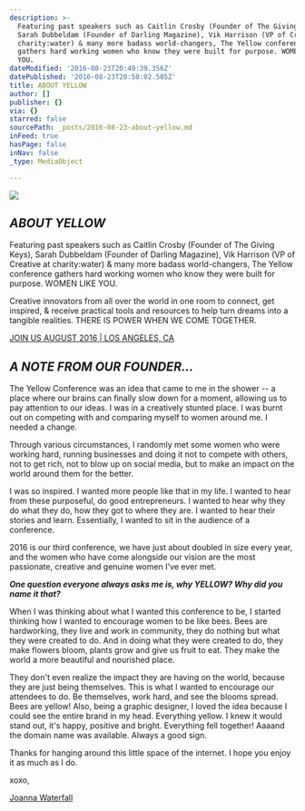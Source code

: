 ```yaml
---
description: >-
  Featuring past speakers such as Caitlin Crosby (Founder of The Giving Keys),
  Sarah Dubbeldam (Founder of Darling Magazine), Vik Harrison (VP of Creative at
  charity:water) & many more badass world-changers, The Yellow conference
  gathers hard working women who know they were built for purpose. WOMEN LIKE
  YOU.
dateModified: '2016-08-23T20:49:39.356Z'
datePublished: '2016-08-23T20:50:02.505Z'
title: ABOUT YELLOW
author: []
publisher: {}
via: {}
starred: false
sourcePath: _posts/2016-08-23-about-yellow.md
inFeed: true
hasPage: false
inNav: false
_type: MediaObject

---
```

![](https://the-grid-user-content.s3-us-west-2.amazonaws.com/baebe214-9081-4ef0-ac2e-a1c9ea915b60.jpg)

## _ABOUT YELLOW_

Featuring past speakers such as Caitlin Crosby (Founder of The Giving Keys), Sarah Dubbeldam (Founder of Darling Magazine), Vik Harrison (VP of Creative at charity:water) & many more badass world-changers, The Yellow conference gathers hard working women who know they were built for purpose. WOMEN LIKE YOU.

Creative innovators from all over the world in one room to connect, get inspired, & receive practical tools and resources to help turn dreams into a tangible realities. THERE IS POWER WHEN WE COME TOGETHER.

[JOIN US AUGUST 2016 | LOS ANGELES, CA][0]

## _A NOTE FROM OUR FOUNDER..._

The Yellow Conference was an idea that came to me in the shower -- a place where our brains can finally slow down for a moment, allowing us to pay attention to our ideas. I was in a creatively stunted place. I was burnt out on competing with and comparing myself to women around me. I needed a change.

Through various circumstances, I randomly met some women who were working hard, running businesses and doing it not to compete with others, not to get rich, not to blow up on social media, but to make an impact on the world around them for the better.

I was so inspired. I wanted more people like that in my life. I wanted to hear from these purposeful, do good entrepreneurs. I wanted to hear why they do what they do, how they got to where they are. I wanted to hear their stories and learn. Essentially, I wanted to sit in the audience of a conference.

2016 is our third conference, we have just about doubled in size every year, and the women who have come alongside our vision are the most passionate, creative and genuine women I've ever met.

_**One question everyone always asks me is, why YELLOW? Why did you name it that?**_

When I was thinking about what I wanted this conference to be, I started thinking how I wanted to encourage women to be like bees. Bees are hardworking, they live and work in community, they do nothing but what they were created to do. And in doing what they were created to do, they make flowers bloom, plants grow and give us fruit to eat. They make the world a more beautiful and nourished place.

They don't even realize the impact they are having on the world, because they are just being themselves. This is what I wanted to encourage our attendees to do. Be themselves, work hard, and see the blooms spread. Bees are yellow! Also, being a graphic designer, I loved the idea because I could see the entire brand in my head. Everything yellow. I knew it would stand out, it's happy, positive and bright. Everything fell together! Aaaand the domain name was available. Always a good sign.

Thanks for hanging around this little space of the internet. I hope you enjoy it as much as I do.

xoxo,

[Joanna Waterfall][1]

[0]: http://yellowconference.com/conference/
[1]: https://www.instagram.com/joannawaterfall/